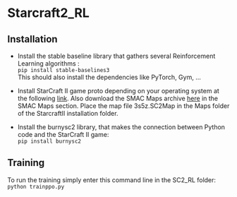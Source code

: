 # Starcraft2_RL

## Installation

- Install the stable baseline library that gathers several Reinforcement Learning algorithms :  
```pip install stable-baselines3```  
This should also install the dependencies like PyTorch, Gym, ...

- Install StarCraft II game proto depending on your operating system at the following [link](https://github.com/Blizzard/s2client-proto "StarCraft2 proto"). Also download the SMAC Maps archive [here](https://github.com/oxwhirl/smac "SMAC") in the SMAC Maps section. Place the map file 3s5z.SC2Map in the Maps folder of the StarcraftII installation folder. 

- Install the burnysc2 library, that makes the connection between Python code and the StarCraft II game:  
```pip install burnysc2```  

## Training

To run the training simply enter this command line in the SC2_RL folder:  
```python trainppo.py```